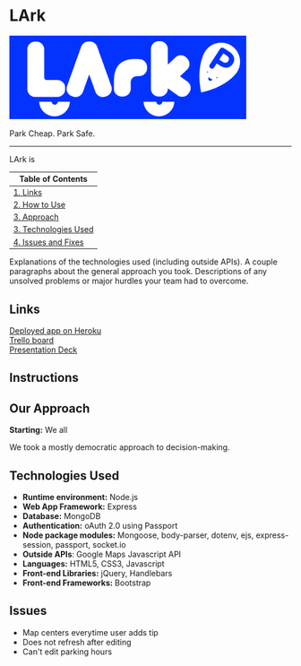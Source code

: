 # LArk
![:LArk-logo](public/images/LArk_hp_readme.png "Logo")

Park Cheap. Park Safe.

---

LArk is

|Table of Contents|
|-----------------|
|[1. Links](#links)|
|[2. How to Use](#howtouse)|
|[3. Approach](#approach)|
|[3. Technologies Used](#technologies)|
|[4. Issues and Fixes](#issues)|

Explanations of the technologies used (including outside APIs).
A couple paragraphs about the general approach you took.
Descriptions of any unsolved problems or major hurdles your team had to overcome.

## <a name="#links">Links</a>
[Deployed app on Heroku](https://lark-it.herokuapp.com/)  
[Trello board](https://trello.com/b/oiCva1SG/lark)  
[Presentation Deck](https://docs.google.com/presentation/d/1cm3IbdF91dOqQ9wGx6zPDaZvdOCa5C1XmH6DQeNSuXs/edit#slide=id.gd9c453428_0_16)

## <a name="#howtouse">Instructions</a>

## <a name="#approach">Our Approach</a>
**Starting:** We all 

We took a mostly democratic approach to decision-making.

## <a name="#technologies">Technologies Used</a>

* **Runtime environment:** Node.js  
* **Web App Framework:** Express  
* **Database:** MongoDB  
* **Authentication:** oAuth 2.0 using Passport  
* **Node package modules:** Mongoose, body-parser, dotenv, ejs, express-session, passport, socket.io  
* **Outside APIs**: Google Maps Javascript API
* **Languages:** HTML5, CSS3, Javascript  
* **Front-end Libraries:** jQuery, Handlebars  
* **Front-end Frameworks:** Bootstrap  


## <a name="#issues">Issues</a>

* Map centers everytime user adds tip
* Does not refresh after editing
* Can't edit parking hours
